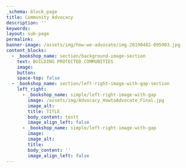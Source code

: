 ```yaml
---
_schema: block_page
title: Community Advocacy
description: ''
keywords:
layout: sub-page
permalink:
banner-image: /assets/img/how-we-advocate/img-20190402-095903.jpg
content_blocks:
  - _bookshop_name: section/background-image-section
    text: BUILDING PROTECTED COMMUNITIES
    image:
    button:
    space-top: false
  - _bookshop_name: section/left-right-image-with-gap-section
    left_right:
      - _bookshop_name: simple/left-right-image-with-gap
        image: /assets/img/Advocacy_HowtoAdvocate_Final.jpg
        image_alt:
        title: TITLE
        body_content: testt
        image_align_left: false
      - _bookshop_name: simple/left-right-image-with-gap
        image:
        image_alt:
        title:
        body_content: ''
        image_align_left: false
---
```

